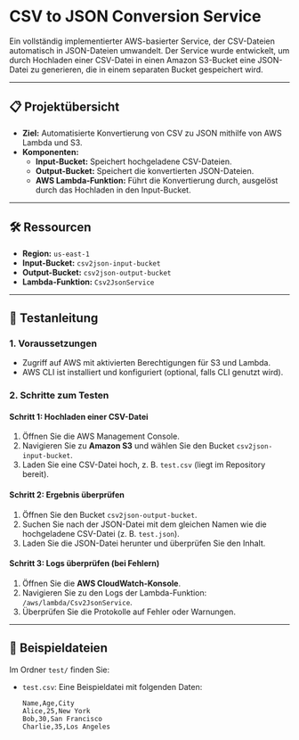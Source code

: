 # CSV to JSON Conversion Service

Ein vollständig implementierter AWS-basierter Service, der CSV-Dateien automatisch in JSON-Dateien umwandelt. Der Service wurde entwickelt, um durch Hochladen einer CSV-Datei in einen Amazon S3-Bucket eine JSON-Datei zu generieren, die in einem separaten Bucket gespeichert wird.

---

## 📋 **Projektübersicht**
- **Ziel:** Automatisierte Konvertierung von CSV zu JSON mithilfe von AWS Lambda und S3.
- **Komponenten:**
  - **Input-Bucket:** Speichert hochgeladene CSV-Dateien.
  - **Output-Bucket:** Speichert die konvertierten JSON-Dateien.
  - **AWS Lambda-Funktion:** Führt die Konvertierung durch, ausgelöst durch das Hochladen in den Input-Bucket.

---

## 🛠 **Ressourcen**
- **Region:** `us-east-1`
- **Input-Bucket:** `csv2json-input-bucket`
- **Output-Bucket:** `csv2json-output-bucket`
- **Lambda-Funktion:** `Csv2JsonService`

---

## 🚀 **Testanleitung**

### **1. Voraussetzungen**
- Zugriff auf AWS mit aktivierten Berechtigungen für S3 und Lambda.
- AWS CLI ist installiert und konfiguriert (optional, falls CLI genutzt wird).

### **2. Schritte zum Testen**

#### **Schritt 1: Hochladen einer CSV-Datei**
1. Öffnen Sie die AWS Management Console.
2. Navigieren Sie zu **Amazon S3** und wählen Sie den Bucket `csv2json-input-bucket`.
3. Laden Sie eine CSV-Datei hoch, z. B. `test.csv` (liegt im Repository bereit).

#### **Schritt 2: Ergebnis überprüfen**
1. Öffnen Sie den Bucket `csv2json-output-bucket`.
2. Suchen Sie nach der JSON-Datei mit dem gleichen Namen wie die hochgeladene CSV-Datei (z. B. `test.json`).
3. Laden Sie die JSON-Datei herunter und überprüfen Sie den Inhalt.

#### **Schritt 3: Logs überprüfen (bei Fehlern)**
1. Öffnen Sie die **AWS CloudWatch-Konsole**.
2. Navigieren Sie zu den Logs der Lambda-Funktion: `/aws/lambda/Csv2JsonService`.
3. Überprüfen Sie die Protokolle auf Fehler oder Warnungen.

---

## 📁 **Beispieldateien**
Im Ordner `test/` finden Sie:
- `test.csv`: Eine Beispieldatei mit folgenden Daten:
  ```csv
  Name,Age,City
  Alice,25,New York
  Bob,30,San Francisco
  Charlie,35,Los Angeles

